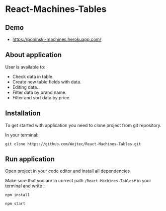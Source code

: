 # React-Machines-Tables

## Demo

- https://poninski-machines.herokuapp.com/

## About application

User is available to:

- Check data in table.
- Create new table fields with data.
- Editing data.
- Filter data by brand name.
- Filter and sort data by price.

## Installation

To get started with application you need to clone project from git repository.

In your terminal:

```
git clone https://github.com/Wojtec/React-Machines-Tables.git
```

## Run application

Open project in your code editor and install all dependencies

Make sure that you are in correct path `/React-Machines-Tables#` in your terminal and write :

```
npm install
```

```
npm start
```
